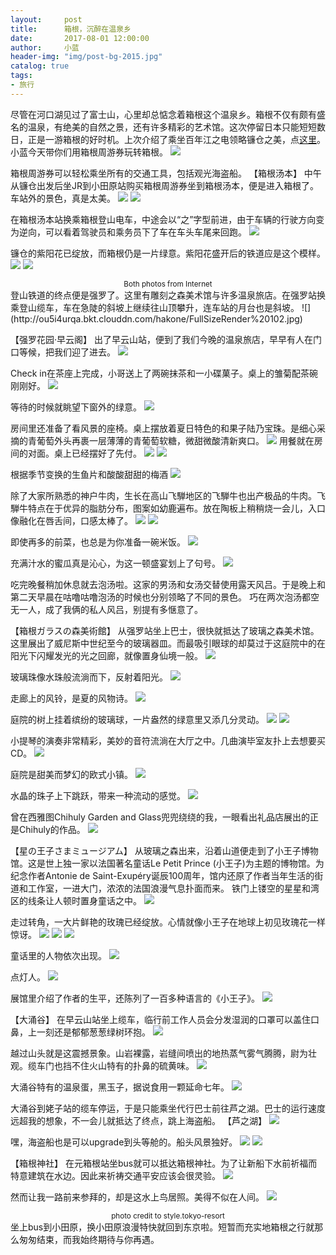 ```yaml
---
layout:     post
title:      箱根，沉醉在温泉乡
date:       2017-08-01 12:00:00
author:     小蓝
header-img: "img/post-bg-2015.jpg"
catalog: true
tags:
- 旅行
---
```

尽管在河口湖见过了富士山，心里却总惦念着箱根这个温泉乡。箱根不仅有颇有盛名的温泉，有绝美的自然之景，还有许多精彩的艺术馆。这次停留日本只能短短数日，正是一游箱根的好时机。上次介绍了乘坐百年江之电领略镰仓之美，点[这里](http://littlebluetrip.com/2017/08/01/kamakura/)。小蓝今天带你们用箱根周游券玩转箱根。
![](http://ou5i4urqa.bkt.clouddn.com/hakone/IMG_4519.jpg)

箱根周游券可以轻松乘坐所有的交通工具，包括观光海盗船。
【箱根汤本】
中午从镰仓出发后坐JR到小田原站购买箱根周游券坐到箱根汤本，便是进入箱根了。车站外的景色，真是太美。
![](http://ou5i4urqa.bkt.clouddn.com/hakone/IMG_2926.jpg)
![](http://ou5i4urqa.bkt.clouddn.com/hakone/IMG_038A3D567664-1.jpg)



在箱根汤本站换乘箱根登山电车，中途会以“之”字型前进，由于车辆的行驶方向变为逆向，可以看着驾驶员和乘务员下了车在车头车尾来回跑。
![](http://ou5i4urqa.bkt.clouddn.com/hakone/FullSizeRender%20103.jpg)

镰仓的紫阳花已绽放，而箱根仍是一片绿意。紫阳花盛开后的铁道应是这个模样。
![](http://ou5i4urqa.bkt.clouddn.com/hakone/FullSizeRender%20104.jpg)
![](http://ou5i4urqa.bkt.clouddn.com/hakone/FullSizeRender%20105.jpg)


<center><small>Both photos from Internet</small></center>
登山铁道的终点便是强罗了。这里有雕刻之森美术馆与许多温泉旅店。在强罗站换乘登山缆车，车在急陡的斜坡上继续往山顶攀升，连车站的月台也是斜坡。
![](http://ou5i4urqa.bkt.clouddn.com/hakone/FullSizeRender%20102.jpg)

【强罗花园·早云阁】
出了早云山站，便到了我们今晚的温泉旅店，早早有人在门口等候，把我们迎了进去。
![](http://ou5i4urqa.bkt.clouddn.com/hakone/FullSizeRender%2093.jpg)

Check in在茶座上完成，小哥送上了两碗抹茶和一小碟菓子。桌上的雏菊配茶碗刚刚好。
![](http://ou5i4urqa.bkt.clouddn.com/hakone/IMG_3073.jpg)

等待的时候就眺望下窗外的绿意。
![](http://ou5i4urqa.bkt.clouddn.com/hakone/IMG_3071.jpg)

房间里还准备了看风景的座椅。桌上摆放着夏日特色的和果子陆乃宝珠。是细心采摘的青葡萄外头再裹一层薄薄的青葡萄软糖，微甜微酸清新爽口。
![](http://ou5i4urqa.bkt.clouddn.com/hakone/IMG_67193CBB3BCC-1.jpg)
用餐就在房间的对面。桌上已经摆好了先付。
![](http://ou5i4urqa.bkt.clouddn.com/hakone/FullSizeRender%2091.jpg)
![](http://ou5i4urqa.bkt.clouddn.com/hakone/FullSizeRender%2090.jpg)


根据季节变换的生鱼片和酸酸甜甜的梅酒
![](http://ou5i4urqa.bkt.clouddn.com/hakone/FullSizeRender%2097.jpg)

除了大家所熟悉的神户牛肉，生长在高山飞騨地区的飞騨牛也出产极品的牛肉。飞騨牛特点在于优异的脂肪分布，图案如幼鹿遍布。放在陶板上稍稍烧一会儿，入口像融化在唇舌间，口感太棒了。
![](http://ou5i4urqa.bkt.clouddn.com/hakone/FullSizeRender%2096.jpg)
![](http://ou5i4urqa.bkt.clouddn.com/hakone/FullSizeRender%2098.jpg)


即使再多的前菜，也总是为你准备一碗米饭。
![](http://ou5i4urqa.bkt.clouddn.com/hakone/IMG_3062.jpg)

充满汁水的蜜瓜真是沁心，为这一顿盛宴划上了句号。
![](http://ou5i4urqa.bkt.clouddn.com/hakone/IMG_3064.jpg)

吃完晚餐稍加休息就去泡汤啦。这家的男汤和女汤交替使用露天风吕。于是晚上和第二天早晨在咕噜咕噜泡汤的时候也分别领略了不同的景色。
巧在两次泡汤都空无一人，成了我俩的私人风吕，别提有多惬意了。

【箱根ガラスの森美術館】
从强罗站坐上巴士，很快就抵达了玻璃之森美术馆。这里展出了威尼斯中世纪至今的玻璃器皿。而最吸引眼球的却莫过于这庭院中的在阳光下闪耀发光的光之回廊，就像置身仙境一般。
![](http://ou5i4urqa.bkt.clouddn.com/hakone/IMG_3121.jpg)

玻璃珠像水珠般流淌而下，反射着阳光。
![](http://ou5i4urqa.bkt.clouddn.com/hakone/IMG_1544640782EC-1.jpg)

走廊上的风铃，是夏的风物诗。
![](http://ou5i4urqa.bkt.clouddn.com/hakone/IMG_3122.jpg)

庭院的树上挂着缤纷的玻璃球，一片盎然的绿意里又添几分灵动。
![](http://ou5i4urqa.bkt.clouddn.com/hakone/IMG_3126.jpg)
![](http://ou5i4urqa.bkt.clouddn.com/hakone/IMG_3128.jpg)


小提琴的演奏非常精彩，美妙的音符流淌在大厅之中。几曲演毕室友扑上去想要买CD。
![](http://ou5i4urqa.bkt.clouddn.com/hakone/IMG_3138.jpg)

庭院是甜美而梦幻的欧式小镇。
![](http://ou5i4urqa.bkt.clouddn.com/hakone/IMG_3178.jpg)

水晶的珠子上下跳跃，带来一种流动的感觉。
![](http://ou5i4urqa.bkt.clouddn.com/hakone/FullSizeRender%2088.jpg)

曾在西雅图Chihuly Garden and Glass兜兜绕绕的我，一眼看出礼品店展出的正是Chihuly的作品。
![](http://ou5i4urqa.bkt.clouddn.com/hakone/IMG_4D77BDAF579E-1.jpg)


【星の王子さまミュージアム】
从玻璃之森出来，沿着山道便走到了小王子博物馆。这是世上独一家以法国著名童话Le Petit Prince (小王子)为主题的博物馆。为纪念作者Antonie de Saint-Exupéry诞辰100周年，馆内还原了作者当年生活的街道和工作室，一进大门，浓浓的法国浪漫气息扑面而来。
铁门上镂空的星星和湾区的线条让人顿时置身童话之中。
![](http://ou5i4urqa.bkt.clouddn.com/hakone/IMG_4513.jpg)

走过转角，一大片鲜艳的玫瑰已经绽放。心情就像小王子在地球上初见玫瑰花一样惊讶。
![](http://ou5i4urqa.bkt.clouddn.com/hakone/IMG_4508.jpg)
![](http://ou5i4urqa.bkt.clouddn.com/hakone/IMG_4511.jpg)
![](http://ou5i4urqa.bkt.clouddn.com/hakone/IMG_4514.jpg)



童话里的人物依次出现。
![](http://ou5i4urqa.bkt.clouddn.com/hakone/IMG_3204.jpg)

点灯人。
![](http://ou5i4urqa.bkt.clouddn.com/hakone/IMG_3205.jpg)

展馆里介绍了作者的生平，还陈列了一百多种语言的《小王子》。
![](http://ou5i4urqa.bkt.clouddn.com/hakone/FullSizeRender%2089.jpg)

【大涌谷】
在早云山站坐上缆车，临行前工作人员会分发湿润的口罩可以盖住口鼻，上一刻还是郁郁葱葱绿树环抱。
![](http://ou5i4urqa.bkt.clouddn.com/hakone/FullSizeRender%2095.jpg)

越过山头就是这震撼景象。山岩裸露，岩缝间喷出的地热蒸气雾气腾腾，尉为壮观。缆车门也挡不住火山特有的扑鼻的硫黄味。
![](http://ou5i4urqa.bkt.clouddn.com/hakone/FullSizeRender%2094.jpg)

大涌谷特有的温泉蛋，黑玉子，据说食用一颗延命七年。
![](http://ou5i4urqa.bkt.clouddn.com/hakone/FullSizeRender%20101.jpg)

大涌谷到姥子站的缆车停运，于是只能乘坐代行巴士前往芦之湖。巴士的运行速度远超我的想象，不一会儿就抵达了终点，跳上海盗船。
【芦之湖】
![](http://ou5i4urqa.bkt.clouddn.com/hakone/FullSizeRender%20108.jpg)

嘿，海盗船也是可以upgrade到头等舱的。船头风景独好。
![](http://ou5i4urqa.bkt.clouddn.com/hakone/IMG_095431507CD8-1.jpg)
![](http://ou5i4urqa.bkt.clouddn.com/hakone/IMG_3301.jpg)


【箱根神社】
在元箱根站坐bus就可以抵达箱根神社。为了让新船下水前祈福而特意建筑在水边。因此来祈祷交通平安应该会很灵验。
![](http://ou5i4urqa.bkt.clouddn.com/hakone/FullSizeRender%20100.jpg)

然而让我一路前来参拜的，却是这水上鸟居照。美得不似在人间。
![](http://ou5i4urqa.bkt.clouddn.com/hakone/FullSizeRender%2099.jpg)

<center><small>photo credit to style.tokyo-resort</small></center>
坐上bus到小田原，换小田原浪漫特快就回到东京啦。短暂而充实地箱根之行就那么匆匆结束，而我始终期待与你再遇。



